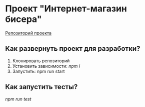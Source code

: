 # Проект "Интернет-магазин бисера"
[Репозиторий проекта](https://github.com/jq2st/inj_prj)
## Как развернуть проект для разработки?
1. Клонировать репозиторий
2. Установить зависимости: *npm i*
3. Запустить: npm run start
## Как запустить тесты?
*npm run test*